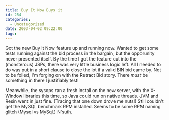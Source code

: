 ```yaml
---
title: Buy It Now Buys it
id: 254
categories:
  - Uncategorized
date: 2003-04-02 09:22:00
tags:
---
```


Got the new Buy It Now feature up and running now. Wanted to get some tests running against the bid process in the bargain, but the opporunity never presented itself. By the time I got the feature cut into the (monsterous) JSPs, there was very little business logic left. All I needed to do was put in a short clause to close the lot if a valid BIN bid came by. Not to be foiled, I'm forging on with the Retract Bid story. There *must* be something in there I justifiably test!

Meanwhile, the sysops ran a fresh install on the new server, with the X-Window libraries this time, so Java could run on native threads. JVM and Resin went in just fine. (Tracing that one down drove me nuts!) Still couldn't get the MySQL benchmark RPM installed. Seems to be some RPM naming glitch (Mysql vs MySql.) N'suth.